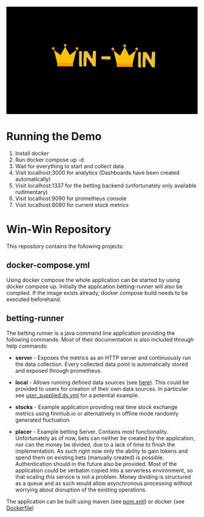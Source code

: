 ![logo-black](assets/logo-black.png)

# Running the Demo
1. Install docker
2. Run docker compose up -d
3. Wait for everything to start and collect data
4. Visit localhost:3000 for analytics (Dashboards have been created automatically)
5. Visit localhost:1337 for the betting backend (unfortunately only available rudimentary)
6. Visit localhost:9090 for prometheus console
7. Visit localhost:8080 for current stock metrics

# Win-Win Repository
This repository contains the following projects:

## docker-compose.yml
Using docker compose the whole application can be started by using docker compose up.
Initially the application betting-runner will also be compiled. If the image exists already,
docker compose build needs to be executed beforehand.

## betting-runner
The betting runner is a java command line application providing the following commands.
Most of their documentation is also included through help commands:

- **server** -
  Exposes the metrics as an HTTP server and continuously run the data collection.
  Every collected data point is automatically stored and exposed through prometheus.

- **local** -
  Allows running defined data sources (see [here](.backend/runner/datasources)).
  This could be provided to users for creation of their own data sources.
  In particular see [user_supplied.ds.yml](.backend/runner/datasources/user_supplied.ds.yml)
  for a potential example.

- **stocks**  - 
  Example application providing real time stock exchange metrics using finnhub.io 
  or alternatively in offline mode randomly generated fluctuation.

- **placer**  - 
  Example betting Server. Contains *most* functionality.
  Unfortunately as of now, bets can neither be created by the application, 
  nor can the money be divided, due to a lack of time to finish the implementation.
  As such right now only the ability to gain tokens and spend them on existing bets (manually created) is possible. 
  Authentication should in the future also be provided. Most of the application could be
  verbatim copied into a serverless environment, so that scaling this service is not a problem.
  Money dividing is structured as a queue and as such would allow asynchronous processing without worrying about disruption of the existing operations.

The application can be built using maven (see [pom.xml](betting-runner/pom.xml)) or docker (see [Dockerfile](betting-runner/Dockerfile))
